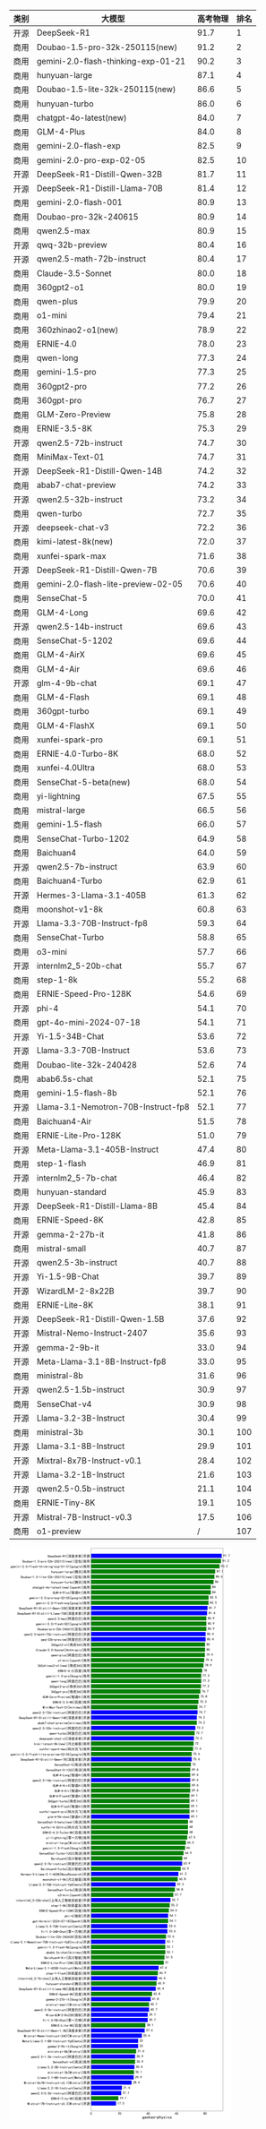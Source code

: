 
| 类别 | 大模型                         | 高考物理 | 排名 |
|-----|------------------------------|---------|----|
|开源|DeepSeek-R1|91.7|1|
|商用|Doubao-1.5-pro-32k-250115(new)|91.2|2|
|商用|gemini-2.0-flash-thinking-exp-01-21|90.2|3|
|商用|hunyuan-large|87.1|4|
|商用|Doubao-1.5-lite-32k-250115(new)|86.6|5|
|商用|hunyuan-turbo|86.0|6|
|商用|chatgpt-4o-latest(new)|84.0|7|
|商用|GLM-4-Plus|84.0|8|
|商用|gemini-2.0-flash-exp|82.5|9|
|商用|gemini-2.0-pro-exp-02-05|82.5|10|
|开源|DeepSeek-R1-Distill-Qwen-32B|81.7|11|
|开源|DeepSeek-R1-Distill-Llama-70B|81.4|12|
|商用|gemini-2.0-flash-001|80.9|13|
|商用|Doubao-pro-32k-240615|80.9|14|
|商用|qwen2.5-max|80.9|15|
|开源|qwq-32b-preview|80.4|16|
|开源|qwen2.5-math-72b-instruct|80.4|17|
|商用|Claude-3.5-Sonnet|80.0|18|
|商用|360gpt2-o1|80.0|19|
|商用|qwen-plus|79.9|20|
|商用|o1-mini|79.4|21|
|商用|360zhinao2-o1(new)|78.9|22|
|商用|ERNIE-4.0|78.0|23|
|商用|qwen-long|77.3|24|
|商用|gemini-1.5-pro|77.3|25|
|商用|360gpt2-pro|77.2|26|
|商用|360gpt-pro|76.7|27|
|商用|GLM-Zero-Preview|75.8|28|
|商用|ERNIE-3.5-8K|75.3|29|
|开源|qwen2.5-72b-instruct|74.7|30|
|商用|MiniMax-Text-01|74.7|31|
|开源|DeepSeek-R1-Distill-Qwen-14B|74.2|32|
|商用|abab7-chat-preview|74.2|33|
|开源|qwen2.5-32b-instruct|73.2|34|
|商用|qwen-turbo|72.7|35|
|开源|deepseek-chat-v3|72.2|36|
|商用|kimi-latest-8k(new)|72.0|37|
|商用|xunfei-spark-max|71.6|38|
|开源|DeepSeek-R1-Distill-Qwen-7B|70.6|39|
|商用|gemini-2.0-flash-lite-preview-02-05|70.6|40|
|商用|SenseChat-5|70.0|41|
|商用|GLM-4-Long|69.6|42|
|开源|qwen2.5-14b-instruct|69.6|43|
|商用|SenseChat-5-1202|69.6|44|
|商用|GLM-4-AirX|69.6|45|
|商用|GLM-4-Air|69.6|46|
|开源|glm-4-9b-chat|69.1|47|
|商用|GLM-4-Flash|69.1|48|
|商用|360gpt-turbo|69.1|49|
|商用|GLM-4-FlashX|69.1|50|
|商用|xunfei-spark-pro|69.1|51|
|商用|ERNIE-4.0-Turbo-8K|68.0|52|
|商用|xunfei-4.0Ultra|68.0|53|
|商用|SenseChat-5-beta(new)|68.0|54|
|商用|yi-lightning|67.5|55|
|商用|mistral-large|66.5|56|
|商用|gemini-1.5-flash|66.0|57|
|商用|SenseChat-Turbo-1202|64.9|58|
|商用|Baichuan4|64.0|59|
|开源|qwen2.5-7b-instruct|63.9|60|
|商用|Baichuan4-Turbo|62.9|61|
|开源|Hermes-3-Llama-3.1-405B|61.3|62|
|商用|moonshot-v1-8k|60.8|63|
|开源|Llama-3.3-70B-Instruct-fp8|59.3|64|
|商用|SenseChat-Turbo|58.8|65|
|商用|o3-mini|57.7|66|
|开源|internlm2_5-20b-chat|55.7|67|
|商用|step-1-8k|55.2|68|
|商用|ERNIE-Speed-Pro-128K|54.6|69|
|开源|phi-4|54.1|70|
|商用|gpt-4o-mini-2024-07-18|54.1|71|
|开源|Yi-1.5-34B-Chat|53.6|72|
|开源|Llama-3.3-70B-Instruct|53.6|73|
|商用|Doubao-lite-32k-240428|52.6|74|
|商用|abab6.5s-chat|52.1|75|
|商用|gemini-1.5-flash-8b|52.1|76|
|开源|Llama-3.1-Nemotron-70B-Instruct-fp8|52.1|77|
|商用|Baichuan4-Air|51.5|78|
|商用|ERNIE-Lite-Pro-128K|51.0|79|
|开源|Meta-Llama-3.1-405B-Instruct|47.4|80|
|商用|step-1-flash|46.9|81|
|开源|internlm2_5-7b-chat|46.4|82|
|商用|hunyuan-standard|45.9|83|
|开源|DeepSeek-R1-Distill-Llama-8B|45.4|84|
|商用|ERNIE-Speed-8K|42.8|85|
|开源|gemma-2-27b-it|41.8|86|
|商用|mistral-small|40.7|87|
|开源|qwen2.5-3b-instruct|40.7|88|
|开源|Yi-1.5-9B-Chat|39.7|89|
|开源|WizardLM-2-8x22B|39.7|90|
|商用|ERNIE-Lite-8K|38.1|91|
|开源|DeepSeek-R1-Distill-Qwen-1.5B|37.6|92|
|开源|Mistral-Nemo-Instruct-2407|35.6|93|
|开源|gemma-2-9b-it|33.0|94|
|开源|Meta-Llama-3.1-8B-Instruct-fp8|33.0|95|
|商用|ministral-8b|31.6|96|
|开源|qwen2.5-1.5b-instruct|30.9|97|
|商用|SenseChat-v4|30.9|98|
|开源|Llama-3.2-3B-Instruct|30.4|99|
|商用|ministral-3b|30.1|100|
|开源|Llama-3.1-8B-Instruct|29.9|101|
|开源|Mixtral-8x7B-Instruct-v0.1|28.4|102|
|开源|Llama-3.2-1B-Instruct|21.6|103|
|开源|qwen2.5-0.5b-instruct|21.1|104|
|商用|ERNIE-Tiny-8K|19.1|105|
|开源|Mistral-7B-Instruct-v0.3|17.5|106|
|商用|o1-preview|/|107|


![lin](../pic/gaokao-physics.png)
